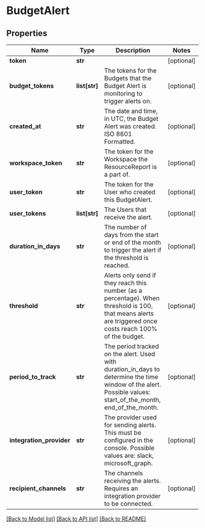 # BudgetAlert

## Properties
Name | Type | Description | Notes
------------ | ------------- | ------------- | -------------
**token** | **str** |  | [optional] 
**budget_tokens** | **list[str]** | The tokens for the Budgets that the Budget Alert is monitoring to trigger alerts on. | [optional] 
**created_at** | **str** | The date and time, in UTC, the Budget Alert was created. ISO 8601 Formatted. | [optional] 
**workspace_token** | **str** | The token for the Workspace the ResourceReport is a part of. | [optional] 
**user_token** | **str** | The token for the User who created this BudgetAlert. | [optional] 
**user_tokens** | **list[str]** | The Users that receive the alert. | [optional] 
**duration_in_days** | **str** | The number of days from the start or end of the month to trigger the alert if the threshold is reached. | [optional] 
**threshold** | **str** | Alerts only send if they reach this number (as a percentage). When threshold is 100, that means alerts are triggered once costs reach 100% of the budget. | [optional] 
**period_to_track** | **str** | The period tracked on the alert. Used with duration_in_days to determine the time window of the alert. Possible values: start_of_the_month, end_of_the_month. | [optional] 
**integration_provider** | **str** | The provider used for sending alerts. This must be configured in the console. Possible values are: slack, microsoft_graph. | [optional] 
**recipient_channels** | **str** | The channels receiving the alerts. Requires an integration provider to be connected. | [optional] 

[[Back to Model list]](../README.md#documentation-for-models) [[Back to API list]](../README.md#documentation-for-api-endpoints) [[Back to README]](../README.md)


